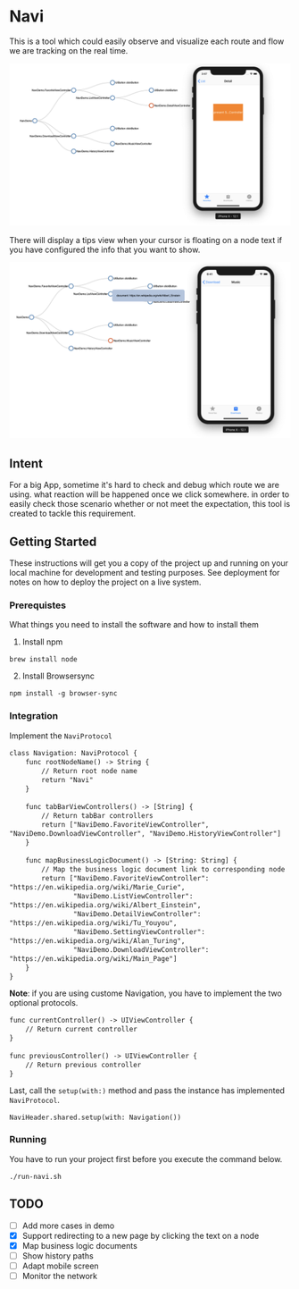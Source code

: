 # Navi

This is a tool which could easily observe and visualize each route and flow we are tracking on the real time.

![](https://github.com/AppScaffold/Navi/blob/master/Screenshot.png?raw=true)

There will display a tips view when your cursor is floating on a node text if you have configured the info that you want to show.

![](https://github.com/AppScaffold/Navi/blob/master/Screenshot%20TipsView.png?raw=true)

## Intent

For a big App, sometime it's hard to check and debug which route we are using. what reaction will be happened once we click somewhere. in order to easily check those scenario whether or not meet the expectation, this tool is created to tackle this requirement.

## Getting Started

These instructions will get you a copy of the project up and running on your local machine for development and testing purposes. See deployment for notes on how to deploy the project on a live system.

### Prerequistes

What things you need to install the software and how to install them

1. Install npm
```
brew install node
```

2. Install Browsersync
```
npm install -g browser-sync
```

### Integration

Implement the `NaviProtocol`

```
class Navigation: NaviProtocol {
    func rootNodeName() -> String {
        // Return root node name
        return "Navi"
    }
    
    func tabBarViewControllers() -> [String] {
        // Return tabBar controllers 
        return ["NaviDemo.FavoriteViewController", "NaviDemo.DownloadViewController", "NaviDemo.HistoryViewController"]
    }

    func mapBusinessLogicDocument() -> [String: String] {
        // Map the business logic document link to corresponding node
        return ["NaviDemo.FavoriteViewController": "https://en.wikipedia.org/wiki/Marie_Curie",
                "NaviDemo.ListViewController": "https://en.wikipedia.org/wiki/Albert_Einstein",
                "NaviDemo.DetailViewController": "https://en.wikipedia.org/wiki/Tu_Youyou",
                "NaviDemo.SettingViewController": "https://en.wikipedia.org/wiki/Alan_Turing",
                "NaviDemo.DownloadViewController": "https://en.wikipedia.org/wiki/Main_Page"]
    }
}
```

**Note**: if you are using custome Navigation, you have to implement the two optional protocols.

```
func currentController() -> UIViewController {
    // Return current controller
}

func previousController() -> UIViewController {
    // Return previous controller
}
```

Last, call the `setup(with:)` method and pass the instance has implemented `NaviProtocol`.


```
NaviHeader.shared.setup(with: Navigation())
```

### Running

You have to run your project first before you execute the command below.

```
./run-navi.sh
```

## TODO

- [ ] Add more cases in demo
- [x] Support redirecting to a new page by clicking the text on a node
- [x] Map business logic documents
- [ ] Show history paths
- [ ] Adapt mobile screen
- [ ] Monitor the network